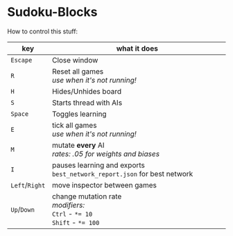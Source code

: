 # Sudoku-Blocks

How to control this stuff:

| key            | what it does                                                                    |
|----------------|---------------------------------------------------------------------------------|
| `Escape`       | Close window                                                                    |
| `R`            | Reset all games<br>_use when it's not running!_                                 |
| `H`            | Hides/Unhides board                                                             |
| `S`            | Starts thread with AIs                                                          |
| `Space`        | Toggles learning                                                                |
| `E`            | tick all games <br>_use when it's not running!_                                 |
| `M`            | mutate **every** AI<br>_rates: .05 for weights and biases_                      |
| `I`            | pauses learning and exports `best_network_report.json` for best network         |
| `Left`/`Right` | move inspector between games                                                    |
| `Up`/`Down`    | change mutation rate<br>_modifiers:_<br>`Ctrl` - `*= 10`<br>`Shift` - `*= 100`  |
